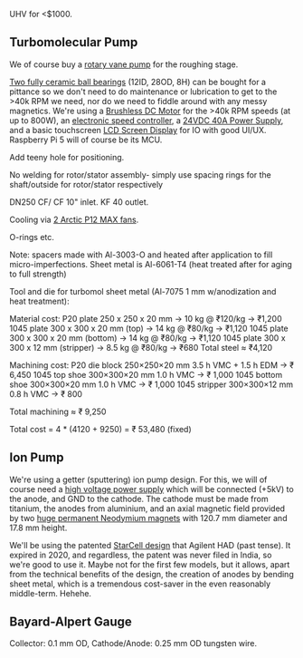 UHV for <$1000.

## Turbomolecular Pump

We of course buy a [rotary vane pump](https://www.amazon.in/HAVC-RX-1S-Single-Stage-Vacuum/dp/B079J3Y781) for the roughing stage.

[Two fully ceramic ball bearings](https://www.amazon.in/12x28x8mm-Precision-Equipment-Installation-Maintenance/dp/B0C1JSDWKB) (12ID, 28OD, 8H) can be bought for a pittance so we don't need to do maintenance or lubrication to get to the >40k RPM we need, nor do we need to fiddle around with any messy magnetics. We're using a [Brushless DC Motor](https://robu.in/product/t-motors-2207-v2-1750-kv-brushless-motor/) for the >40k RPM speeds (at up to 800W), an [electronic speed controller](https://robu.in/product/readytosky-80a-esc-2-6s-brushless-esc-speed-controller-for-rc-drone//), a [24VDC 40A Power Supply](https://www.amazon.in/Switching-Industrial-Transformer-Converter-Security/dp/B0BR87VXHJ), and a basic touchscreen [LCD Screen Display](https://www.amazon.in/Robocraze-Colour-Screen-320x480-Arduino/dp/B07922JJYM) for IO with good UI/UX. Raspberry Pi 5 will of course be its MCU.

Add teeny hole for positioning.

No welding for rotor/stator assembly- simply use spacing rings for the shaft/outside for rotor/stator respectively

DN250 CF/ CF 10" inlet. KF 40 outlet.

Cooling via [2 Arctic P12 MAX fans](https://www.amazon.in/ARCTIC-P12-Max-Performance-Regulation/dp/B09VDNKL4G?).

O-rings etc.

Note: spacers made with Al-3003-O and heated after application to fill micro-imperfections. Sheet metal is Al-6061-T4 (heat treated after for aging to full strength)

Tool and die for turbomol sheet metal (Al-7075 1 mm w/anodization and heat treatment):

Material cost:
P20 plate 250 x 250 x 20 mm  → 10 kg @ ₹120/kg  → ₹1,200
1045 plate 300 x 300 x 20 mm (top) → 14 kg @ ₹80/kg  → ₹1,120
1045 plate 300 x 300 x 20 mm (bottom) → 14 kg @ ₹80/kg  → ₹1,120
1045 plate 300 x 300 x 12 mm (stripper) → 8.5 kg @ ₹80/kg → ₹680
Total steel ≈ ₹4,120 

Machining cost:
P20 die block    250×250×20 mm  3.5 h VMC + 1.5 h EDM  → ₹ 6,450
1045 top shoe    300×300×20 mm  1.0 h VMC               → ₹ 1,000
1045 bottom shoe 300×300×20 mm  1.0 h VMC               → ₹ 1,000
1045 stripper    300×300×12 mm  0.8 h VMC               → ₹ 800

Total machining ≈ ₹ 9,250

Total cost = 4 * (4120 + 9250) = ₹ 53,480 (fixed)

## Ion Pump

We're using a getter (sputtering) ion pump design. For this, we will of course need a [high voltage power supply](https://ar.aliexpress.com/item/1005003518403820.html) which will be connected (+5kV) to the anode, and GND to the cathode. The cathode must be made from titanium, the anodes from aluminium, and an axial magnetic field provided by two [huge permanent Neodymium magnets](https://www.amazon.in/Neodymium-Diameter-Magnetics-Underwater-Retrieval/dp/B07Q6V25NL) with 120.7 mm diameter and 17.8 mm height.

We'll be using the patented [StarCell design](https://patents.google.com/patent/US6388385B1/en) that Agilent HAD (past tense). It expired in 2020, and regardless, the patent was never filed in India, so we're good to use it. Maybe not for the first few models, but it allows, apart from the technical benefits of the design, the creation of anodes by bending sheet metal, which is a tremendous cost-saver in the even reasonably middle-term. Hehehe.

## Bayard-Alpert Gauge

Collector: 0.1 mm OD, Cathode/Anode: 0.25 mm OD tungsten wire. 
